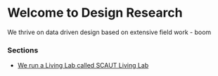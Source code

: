 # Welcome to Design Research

We thrive on data driven design based on extensive field work - boom



### Sections
* [We run a Living Lab called SCAUT Living Lab](scaut-living-lab.md)
